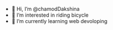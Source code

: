 - 👋 Hi, I’m @chamodDakshina
- 👀 I’m interested in riding bicycle
- 🌱 I’m currently learning web devoloping
<!---
chamodDakshina/chamodDakshina is a ✨ special ✨ repository because its `README.md` (this file) appears on your GitHub profile.
You can click the Preview link to take a look at your changes.
--->
